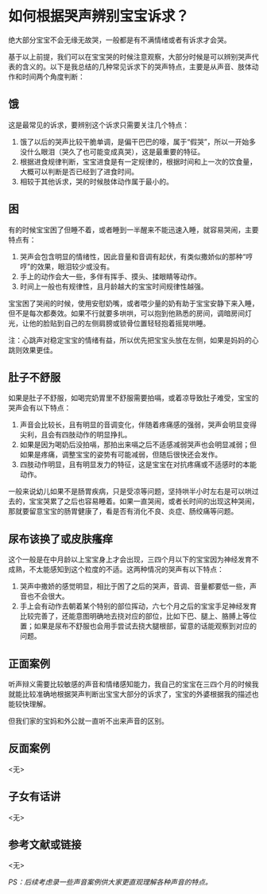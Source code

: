 # 如何根据哭声辨别宝宝诉求？

绝大部分宝宝不会无缘无故哭，一般都是有不满情绪或者有诉求才会哭。

基于以上前提，我们可以在宝宝哭的时候注意观察，大部分时候是可以辨别哭声代表的含义的。以下是我总结的几种常见诉求下的哭声特点，主要是从声音、肢体动作和时间两个角度判断：

## 饿
这是最常见的诉求，要辨别这个诉求只需要关注几个特点：

1. 饿了以后的哭声比较干脆单调，是偏干巴巴的嚎，属于“假哭”，所以一开始多没什么眼泪（哭久了也可能变成真哭），这是最重要的特征。
2. 根据进食规律判断，宝宝进食是有一定规律的，根据时间和上一次的饮食量，大概可以判断是否已经到了进食时间。
3. 相较于其他诉求，哭的时候肢体动作属于最小的。

## 困
有的时候宝宝困了但睡不着，或者睡到一半醒来不能迅速入睡，就容易哭闹，主要特点有：
1. 哭声会包含明显的情绪性，因此音量和音调有起伏，有类似撒娇似的那种“哼哼”的效果，眼泪较少或没有。
2. 手上的动作会大一些，多伴有挥手、摸头、揉眼睛等动作。
3. 时间上一般也有规律性，且月龄越大的宝宝时间规律性越强。

宝宝困了哭闹的时候，使用安慰奶嘴，或者喂少量的奶有助于宝宝安静下来入睡，但不是每次都奏效。如果不行就要多哄哄，可以抱到他熟悉的房间，调暗房间灯光，让他的脸贴到自己的左侧肩膀或锁骨位置轻轻抱着摇晃哄睡。

注：心跳声对稳定宝宝的情绪有益，所以优先把宝宝头放在左侧，如果是妈妈的心跳则效果更佳。

## 肚子不舒服
如果是肚子不舒服，如喝完奶胃里不舒服需要拍嗝，或着凉导致肚子难受，宝宝的哭声会有以下特点：
1. 声音会比较长，且有明显的音调变化，伴随着疼痛感的强弱，哭声会明显变得尖利，且会有四肢动作的明显挣扎。
2. 如果是因为喝奶后没拍嗝，那拍出来嗝之后不适感减弱哭声也会明显减弱；但如果是疼痛，调整宝宝的姿势有可能减弱，但随后很快还会发作。
3. 四肢动作明显，且有明显发力的特征，这是宝宝在对抗疼痛或不适感时的本能动作。

一般来说幼儿如果不是肠胃疾病，只是受凉等问题，坚持哄半小时左右是可以哄过去的，宝宝哭累了之后也容易睡着。如果一直哭闹，或者长时间的出现这种哭闹，那就要留意宝宝的肠胃健康了，看是否有消化不良、炎症、肠绞痛等问题。

## 尿布该换了或皮肤瘙痒
这个一般是在中月龄以上宝宝身上才会出现，三四个月以下的宝宝因为神经发育不成熟，不太能感知到这个粒度的不适。这两种情况的哭声有以下特点：
1. 哭声中撒娇的感觉明显，相比于困了之后的哭声，音调、音量都要低一些，声音也不会很大。
2. 手上会有动作去朝着某个特别的部位挥动，六七个月之后的宝宝手足神经发育比较完善了，还能意图明确地去挠对应的部位，比如下巴、腿上、胳膊上等位置；如果是尿布不舒服也会用手尝试去挠大腿根部，留意的话能观察到对应的问题。

<!-- 添加正面案例（不超过3个），如没有则保留<无>占位符 -->
## 正面案例

听声辩义需要比较敏感的声音和情绪感知能力，我自己的宝宝在三四个月的时候我就能比较准确地根据哭声判断出宝宝大部分的诉求了，宝宝的外婆根据我的描述也能较快理解。

但我们家的宝妈和外公就一直听不出来声音的区别。

<!-- 添加反面案例（不超过3个），如没有则标记<无>占位符 -->
## 反面案例

<无>

<!-- 来自子女的看法，如没有则标记<无>占位符 -->
<!-- 注意：这一部分意在反映子女的具体反馈，默认应该由未成年子女补充，或由家长收集子女的反馈来填写，家长不要根据自己的想法填写。-->
## 子女有话讲
<无>

## 参考文献或链接
<无>

 *PS：后续考虑录一些声音案例供大家更直观理解各种声音的特点。*